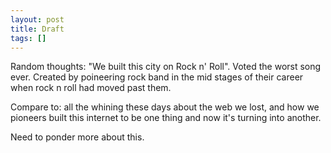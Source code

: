 ```yaml
---
layout: post
title: Draft
tags: []
---
```


Random thoughts: "We built this city on Rock n' Roll". Voted the worst song ever. Created by poineering rock band in the mid stages of their career when rock n roll had moved past them.

Compare to: all the whining these days about the web we lost, and how we pioneers built this internet to be one thing and now it's turning into another.

Need to ponder more about this.